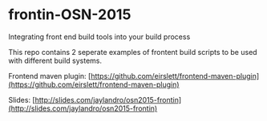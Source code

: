 # frontin-OSN-2015
Integrating front end build tools into your build process

This repo contains 2 seperate examples of frontent build scripts to be used with different build systems.

Frontend maven plugin: [https://github.com/eirslett/frontend-maven-plugin](https://github.com/eirslett/frontend-maven-plugin)

Slides: [http://slides.com/jaylandro/osn2015-frontin](http://slides.com/jaylandro/osn2015-frontin)

